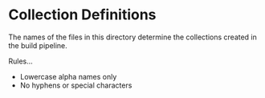 # Collection Definitions

The names of the files in this directory determine the collections created in the build pipeline.

Rules...

- Lowercase alpha names only
- No hyphens or special characters